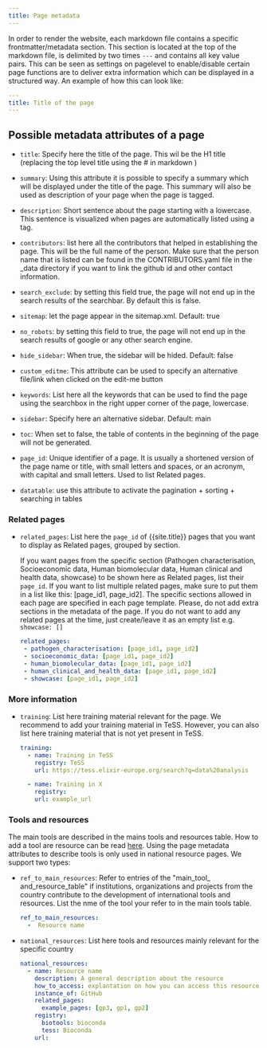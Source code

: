 ```yaml
---
title: Page metadata
---
```



In order to render the website, each markdown file contains a specific frontmatter/metadata section. This section is located at the top of the markdown file, is delimited by two times `---` and contains all key value pairs. This can be seen as settings on pagelevel to enable/disable certain page functions are to deliver extra information which can be displayed in a structured way. An example of how this can look like:

```yaml
---
title: Title of the page
---
```

## Possible metadata attributes of a page


* `title`: Specify here the title of the page. This wil be the H1 title (replacing the top level title using the # in markdown )

* `summary`: Using this attribute it is possible to specify a summary which will be displayed under the title of the page. This summary will also be used as description of your page when the page is tagged.

* `description`: Short sentence about the page starting with a lowercase. This sentence is visualized when pages are automatically listed using a tag.

* `contributors`: list here all the contributors that helped in establishing the page. This will be the full name of the person. Make sure that the person name that is listed can be found in the CONTRIBUTORS.yaml file in the _data directory if you want to link the github id and other contact information.

* `search_exclude`: by setting this field true, the page will not end up in the search results of the searchbar. By default this is false.

* `sitemap`: let the page appear in the sitemap.xml. Default: true

* `no_robots`: by setting this field to true, the page will not end up in the search results of google or any other search engine.

* `hide_sidebar`: When true, the sidebar will be hided. Default: false

* `custom_editme`: This attribute can be used to specify an alternative file/link when clicked on the edit-me button

* `keywords`: List here all the keywords that can be used to find the page using the searchbox in the right upper corner of the page, lowercase.

* `sidebar`: Specify here an alternative sidebar. Default: main

* `toc`: When set to false, the table of contents in the beginning of the page will not be generated.

* `page_id`: Unique identifier of a page. It is usually a shortened version of the page name or title, with small letters and spaces, or an acronym, with capital and small letters. Used to list Related pages.

* `datatable`: use this attribute to activate the pagination + sorting + searching in tables


### Related pages

* `related_pages`: List here the `page_id` of {{site.title}} pages that you want to display as Related pages, grouped by section.

  If you want pages from the specific section (Pathogen characterisation, Socioeconomic data, Human biomolecular data, Human clinical and health data, showcase) to be shown here as Related pages, list their `page_id`. If you want to list multiple related pages, make sure to put them in a list like this: [page_id1, page_id2].  The specific sections allowed in each page are specified in each page template. Please, do not add extra sections in the metadata of the page. If you do not want to add any related pages at the time, just create/leave it as an empty list e.g. `showcase: []`

  ```yml
  related_pages: 
   - pathogen_characterisation: [page_id1, page_id2]
   - socioeconomic_data: [page_id1, page_id2]
   - human_biomolecular_data: [page_id1, page_id2]
   - human_clinical_and_health_data: [page_id1, page_id2]
   - showcase: [page_id1, page_id2]
  ``` 


### More information


* `training`: List here training material relevant for the page. We recommend to add your training material in TeSS. However, you can also list here training material that is not yet present in TeSS.

  ```yml
  training:
    - name: Training in TeSS
      registry: TeSS
      url: https://tess.elixir-europe.org/search?q=data%20analysis

    - name: Training in X
      registry: 
      url: example_url
  ```


### Tools and resources

The main tools are described in the mains tools and resources table. How to add a tool are resource can be read [here](tool_resource_update). Using the page metadata attributes to describe tools is only used in national resource pages. We support two types: 


* `ref_to_main_resources`: Refer to entries of the "main_tool_ and_resource_table" if institutions, organizations and projects from the country contribute to the development of international tools and resources. List the nme of the tool your refer to in the main tools table.

  ```yml
  ref_to_main_resources: 
    -  Resource name
  ```
* `national_resources`: List here tools and resources mainly relevant for the specific country
  
  ```yml
  national_resources: 
    - name: Resource name
      description: A general description about the resource
      how_to_access: explantation on how you can access this resource
      instance_of: GitHub
      related_pages:
        example_pages: [gp3, gp1, gp2]
      registry:
        biotools: bioconda
        tess: Bioconda
      url:
  ```


